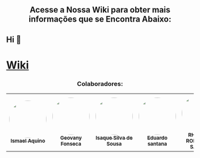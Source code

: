 # <h2 align="center">Acesse a Nossa Wiki para obter mais informações que se Encontra Abaixo:</h2>
  ## Hi 👋

# [Wiki](https://github.com/EDU0007/engenharia_software/wiki)
 <h3 align="center"> Colaboradores:</h3>
 
<table align="center">
  <tr>
    <td align="center"><a href="https://github.com/aquino-mael"><img style="border-radius: 50%;" src="https://avatars.githubusercontent.com/u/49046052?s=400&u=11dcfcfade3735117a4fb29fe909cc210378904d&v=4" width="100px;" alt=""/><br /><sub><b>Ismael Aquino</b></sub></a><br /></td>
    <td align="center"><a href="https://rocketseat.com.br"><img style="border-radius: 50%;" src="https://avatars.githubusercontent.com/u/64994550?s=400&u=652a9486db33fab6e8dbd9cdd2d960b0dc52663e&v=4" width="100px;" alt=""/><br /><sub><b>Geovany Fonseca</b></sub></a><br /></td>
    <td align="center"><a href="https://github.com/isaquesil"><img style="border-radius: 50%;" src="https://avatars.githubusercontent.com/u/72052275?v=4&u=071f7791bb03f8e102d835bdb9c2f0d3d24e8a34&v=" width="100px;" alt=""/><br /><sub><b>Isaque Silva de Sousa</b></sub></a><br /></td>
    <td align="center"><a href="https://github.com/EDU0007"><img style="border-radius: 50%;" src="https://avatars.githubusercontent.com/u/55513247?s=60&v=4&u=071f7791bb03f8e102d835bdb9c2f0d3d24e8a34&v=" width="100px;" alt=""/><br /><sub><b>Eduardo santana</b></sub></a><br /></td>
   <td align="center"><a href="https://github.com/Rhassancoding"><img style="border-radius: 50%;" src="https://avatars.githubusercontent.com/u/61627687?v=4" width="100px;" alt=""/><br /><sub><b>RHASSAN RODRIGUES SANTOS</b></sub></a><br /></td>
    <td align="center"><a href="https://github.com/hygorr23"><img style="border-radius: 50%;" src="https://avatars.githubusercontent.com/u/65869986?v=4" width="100px;" alt=""/><br /><sub><b>Igor Rodrigues</b></sub></a><br /></td>
    <td align="center"><a href="https://github.com/ffgusttavo"><img style="border-radius: 50%;" src="https://avatars.githubusercontent.com/u/49046192?v=4" width="100px;" alt=""/><br /><sub><b>Gustavo Fernandes</b></sub></a><br /></td>
  </tr>
</table>
